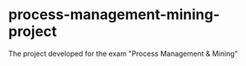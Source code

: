# process-management-mining-project
The project developed for the exam "Process Management &amp; Mining"
